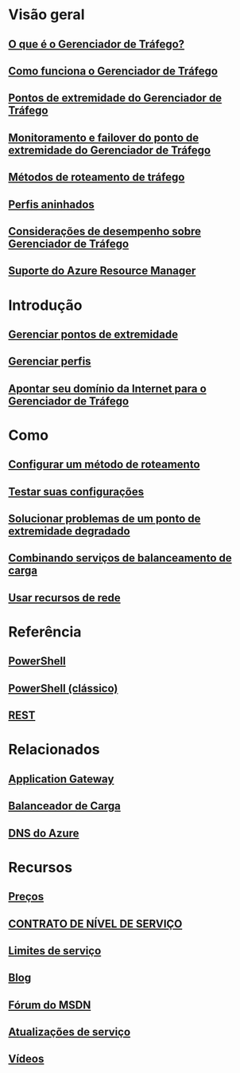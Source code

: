 # Visão geral
## [O que é o Gerenciador de Tráfego?](traffic-manager-overview.md)
## [Como funciona o Gerenciador de Tráfego](traffic-manager-how-traffic-manager-works.md)
## [Pontos de extremidade do Gerenciador de Tráfego](traffic-manager-endpoint-types.md)
## [Monitoramento e failover do ponto de extremidade do Gerenciador de Tráfego](traffic-manager-monitoring.md)
## [Métodos de roteamento de tráfego](traffic-manager-routing-methods.md)
## [Perfis aninhados](traffic-manager-nested-profiles.md)
## [Considerações de desempenho sobre Gerenciador de Tráfego](traffic-manager-performance-considerations.md)
## [Suporte do Azure Resource Manager](traffic-manager-powershell-arm.md)

# Introdução
## [Gerenciar pontos de extremidade](traffic-manager-manage-endpoints.md)
## [Gerenciar perfis](traffic-manager-manage-profiles.md)
## [Apontar seu domínio da Internet para o Gerenciador de Tráfego](traffic-manager-point-internet-domain.md)

# Como
## [Configurar um método de roteamento](traffic-manager-configure-routing-method.md)
## [Testar suas configurações](traffic-manager-testing-settings.md)
## [Solucionar problemas de um ponto de extremidade degradado](traffic-manager-troubleshooting-degraded.md)
## [Combinando serviços de balanceamento de carga](traffic-manager-load-balancing-azure.md)
## [Usar recursos de rede](../virtual-network/resource-groups-networking.md?toc=%2fazure%2ftraffic-manager%2ftoc.json)

# Referência
## [PowerShell](/powershell/azureps-cmdlets-docs)
## [PowerShell (clássico)](/powershell/servicemanagement/)
## [REST](https://msdn.microsoft.com/library/mt163667.aspx)

# Relacionados
## [Application Gateway](/azure/application-gateway/)
## [Balanceador de Carga](/azure/load-balancer/)
## [DNS do Azure](/azure/dns/)

# Recursos
## [Preços](https://azure.microsoft.com/pricing/details/traffic-manager/)
## [CONTRATO DE NÍVEL DE SERVIÇO](https://azure.microsoft.com/support/legal/sla/traffic-manager/)
## [Limites de serviço](../azure-subscription-service-limits.md#traffic-manager-limits)
## [Blog](https://azure.microsoft.com/blog/topics/networking/)
## [Fórum do MSDN](https://social.msdn.microsoft.com/Forums/en-US/home?forum=WAVirtualMachinesVirtualNetwork)
## [Atualizações de serviço](https://azure.microsoft.com/updates/?product=traffic-manager)
## [Vídeos](https://azure.microsoft.com/resources/videos/index/?services=traffic-manager)


<!--HONumber=Nov16_HO3-->


